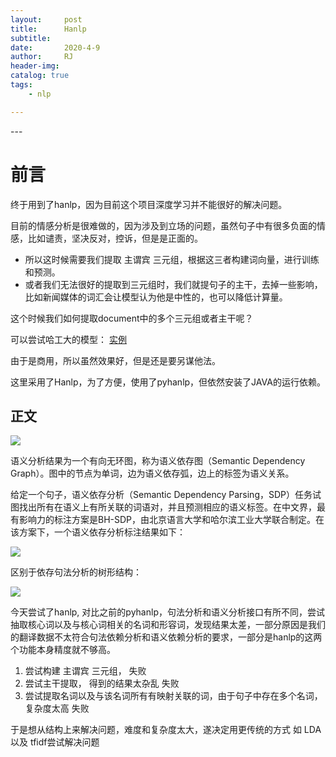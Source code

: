 ```yaml
---
layout:     post
title:      Hanlp
subtitle:   
date:       2020-4-9
author:     RJ
header-img: 
catalog: true
tags:
    - nlp

---
```

<p id = "build"></p>
---

# 前言
终于用到了hanlp，因为目前这个项目深度学习并不能很好的解决问题。

目前的情感分析是很难做的，因为涉及到立场的问题，虽然句子中有很多负面的情感，比如谴责，坚决反对，控诉，但是是正面的。

- 所以这时候需要我们提取 主谓宾 三元组，根据这三者构建词向量，进行训练和预测。
- 或者我们无法很好的提取到三元组时，我们就提句子的主干，去掉一些影响，比如新闻媒体的词汇会让模型认为他是中性的，也可以降低计算量。

这个时候我们如何提取document中的多个三元组或者主干呢？

可以尝试哈工大的模型：
[实例](https://my.oschina.net/mutoushirana/blog/1841502)

由于是商用，所以虽然效果好，但是还是要另谋他法。

这里采用了Hanlp，为了方便，使用了pyhanlp，但依然安装了JAVA的运行依赖。

## 正文


![](https://raw.githubusercontent.com/rejae/rejae.github.io/master/img/20200410142011.png)

语义分析结果为一个有向无环图，称为语义依存图（Semantic Dependency Graph）。图中的节点为单词，边为语义依存弧，边上的标签为语义关系。

给定一个句子，语义依存分析（Semantic Dependency Parsing，SDP）任务试图找出所有在语义上有所关联的词语对，并且预测相应的语义标签。在中文界，最有影响力的标注方案是BH-SDP，由北京语言大学和哈尔滨工业大学联合制定。在该方案下，一个语义依存分析标注结果如下：

![](https://raw.githubusercontent.com/rejae/rejae.github.io/master/img/006Fmjmcly1fxrqa13iozj30c103h0u0.jpg)

区别于依存句法分析的树形结构：

![](https://raw.githubusercontent.com/rejae/rejae.github.io/master/img/006Fmjmcly1fxrqcvte12j30nq04it9o.jpg)


今天尝试了hanlp, 对比之前的pyhanlp，句法分析和语义分析接口有所不同，尝试抽取核心词以及与核心词相关的名词和形容词，发现结果太差，一部分原因是我们的翻译数据不太符合句法依赖分析和语义依赖分析的要求，一部分是hanlp的这两个功能本身精度就不够高。

1. 尝试构建 主谓宾 三元组， 失败
2. 尝试主干提取， 得到的结果太杂乱 失败
3. 尝试提取名词以及与该名词所有有映射关联的词，由于句子中存在多个名词，复杂度太高  失败

于是想从结构上来解决问题，难度和复杂度太大，遂决定用更传统的方式 如 LDA 以及 tfidf尝试解决问题